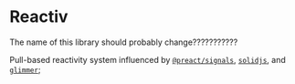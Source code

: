 # Reactiv

The name of this library should probably change???????????

Pull-based reactivity system influenced by [`@preact/signals`](https://preactjs.com/guide/v10/signals/), [`solidjs`](https://www.solidjs.com/), and [`glimmer`](https://guides.emberjs.com/release/in-depth-topics/autotracking-in-depth/);
